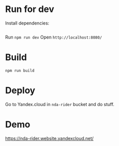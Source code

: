 # Run for dev
Install dependencies:
```
```
Run `npm run dev`
Open `http://localhost:8080/`

# Build
`npm run build`

# Deploy
Go to Yandex.cloud in `nda-rider` bucket and do stuff.

# Demo 
https://nda-rider.website.yandexcloud.net/